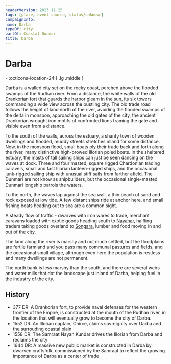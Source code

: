 ```yaml
---
headerVersion: 2023.11.25
tags: [place, event-source, status/unknown]
campaignInfo:
name: Darba
typeOf: city
partOf: Coastal Dunmar
title: Darba
---
```

# Darba
<div class="grid cards ext-narrow-margin ext-one-column" markdown>
-    :octicons-location-24:{ .lg .middle }   
</div>


Darba is a walled city set on the rocky coast, perched above the flooded swamps of the Rudhan river. From a distance, the white walls of the old Drankorian fort that guards the harbor gleam in the sun, its six towers commanding a wide view across the bustling city. The old trade road follows the height of land north of the river, avoiding the flooded swamps of the delta in monsoon, approaching the old gates of the city, the ancient Drankorian wrought iron motifs of confronted lions framing the gate and visible even from a distance.

To the south of the walls, across the estuary, a shanty town of wooden dwellings and flooded, muddy streets stretches inland for some distance. Now, in the monsoon flood, small boats ply their trade back and forth along the river, many distinctive high-prowed Illorian poled boats. In the sheltered estuary, the masts of tall sailing ships can just be seen dancing on the waves at dock. Three and four masted, square rigged Chardonian trading caravels, small and fast Illorian lanteen-rigged ships, and the occasional junk-rigged sailing ship with unusual stiff sails from farther afield. The Dunmari are not know as shipbuilders, but the occasional single-masted Dunmari longship patrols the waters.

To the north, the waves lap against the sea wall, a thin beach of sand and rock exposed at low tide. A few distant ships ride at anchor here, and small fishing boats heading out to sea are a common sight.

A steady flow of traffic - dwarves with iron wares to trade, merchant caravans loaded with exotic goods heading south to [Nayahar](<../../western-dunmar/nayahar.md>), halfling traders taking goods overland to [Songara](<../../central-dunmar/songara.md>), lumber and food moving in and out of the city.

The land along the river is marshy and not much settled, but the floodplains are fertile farmland and you pass many communal pastures and fields, and the occasional small village, although even here the population is restless and many dwellings are not permanent.

The north bank is less marshy than the south, and there are several weirs and water mills that dot the landscape just inland of Darba, helping fuel in the industry of the city.

## History

- 377 DR: A Drankorian fort, to provide naval defenses for the western frontier of the Empire, is constructed at the mouth of the Rudhan river, in the location that will eventually grow to become the city of Darba. 
- 1552 DR: An Illorian captain, Chirce, claims sovreignity over Darba and the surrouding coastal plain
- 1558 DR: The Samraat Nayan Kundar drives the Illorian from Darba and reclaims the city 
- 1644 DR: A massive new public market is constructed in Darba by dwarven craftsfolk, commissioned by the Samraat to reflect the growing importance of Darba as a center of trade



